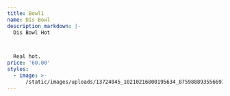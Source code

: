 ```yaml
---
title: Bowl1
name: Dis Bowl
description_markdown: |-
  Dis Bowl Hot



  Real hot.
price: '60.00'
styles:
  - image: >-
      /static/images/uploads/13724045_10210216800195634_8759888935566972771_o.jpg
---
```


